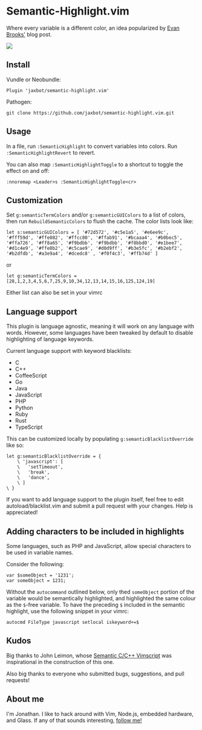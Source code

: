 # Semantic-Highlight.vim

Where every variable is a different color, an idea popularized by <a href="https://medium.com/@evnbr/coding-in-color-3a6db2743a1e">Evan Brooks'</a> blog post.

<img src="https://raw.githubusercontent.com/jaxbot/semantic-highlight.vim/master/semantic-highlight.png">

## Install

Vundle or Neobundle:

```
Plugin 'jaxbot/semantic-highlight.vim'
```

Pathogen:

```
git clone https://github.com/jaxbot/semantic-highlight.vim.git
```

## Usage

In a file, run `:SemanticHighlight` to convert variables into colors. Run `:SemanticHighlightRevert` to revert.

You can also map `:SemanticHighlightToggle` to a shortcut to toggle the effect on and off:

```
:nnoremap <Leader>s :SemanticHighlightToggle<cr>
```

## Customization

Set `g:semanticTermColors` and/or `g:semanticGUIColors` to a list of colors, then run `RebuildSemanticColors` to flush the cache. The color lists look like:

```
let s:semanticGUIColors = [ '#72d572', '#c5e1a5', '#e6ee9c', '#fff59d', '#ffe082', '#ffcc80', '#ffab91', '#bcaaa4', '#b0bec5', '#ffa726', '#ff8a65', '#f9bdbb', '#f9bdbb', '#f8bbd0', '#e1bee7', '#d1c4e9', '#ffe0b2', '#c5cae9', '#d0d9ff', '#b3e5fc', '#b2ebf2', '#b2dfdb', '#a3e9a4', '#dcedc8' , '#f0f4c3', '#ffb74d' ]
```
or

```
let g:semanticTermColors = [28,1,2,3,4,5,6,7,25,9,10,34,12,13,14,15,16,125,124,19]
```

Either list can also be set in your vimrc

## Language support

This plugin is language agnostic, meaning it will work on any language with words. However, some languages have been tweaked by default to disable highlighting of language keywords.

Current language support with keyword blacklists:

* C
* C++
* CoffeeScript
* Go
* Java
* JavaScript
* PHP
* Python
* Ruby
* Rust
* TypeScript

This can be customized locally by populating `g:semanticBlacklistOverride` like so:

```
let g:semanticBlacklistOverride = {
	\ 'javascript': [
	\	'setTimeout',
	\	'break',
	\	'dance',
	\ ]
\ }
```

If you want to add language support to the plugin itself, feel free to edit autoload/blacklist.vim and submit a pull request with your changes. Help is appreciated!

## Adding characters to be included in highlights

Some languages, such as PHP and JavaScript, allow special characters to be used in variable names.

Consider the following:

```JS
var $someObject = '1231';
var someObject = 1231;
```

Without the `autocommand` outlined below, only thed `someObject` portion of the variable would be semantically highlighted, and highlighted the same colour as the `$`-free variable. To have the preceding `$` included in the semantic highlight, use the following snippet in your vimrc:

```
autocmd FileType javascript setlocal iskeyword+=$
```

## Kudos

Big thanks to John Leimon, whose [Semantic C/C++ Vimscript](http://www.vim.org/scripts/script.php?script_id=4945) was inspirational in the construction of this one.

Also big thanks to everyone who submitted bugs, suggestions, and pull requests!

## About me

I'm Jonathan. I like to hack around with Vim, Node.js, embedded hardware, and Glass. If any of that sounds interesting, [follow me!](https://github.com/jaxbot)

